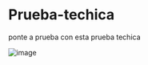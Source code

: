 # Prueba-techica
ponte a prueba con esta prueba techica

![image](https://github.com/user-attachments/assets/44dc2252-748b-4e82-aaac-df842bd5927b)
